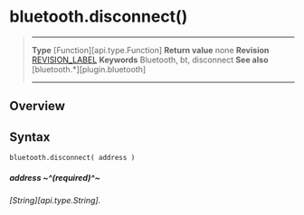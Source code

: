 # bluetooth.disconnect()

> --------------------- ------------------------------------------------------------------------------------------
> __Type__              [Function][api.type.Function]
> __Return value__      none
> __Revision__          [REVISION_LABEL](REVISION_URL)
> __Keywords__          Bluetooth, bt, disconnect
> __See also__          [bluetooth.*][plugin.bluetooth]
> --------------------- ------------------------------------------------------------------------------------------

## Overview

## Syntax

	bluetooth.disconnect( address )

##### address ~^(required)^~
_[String][api.type.String]._

